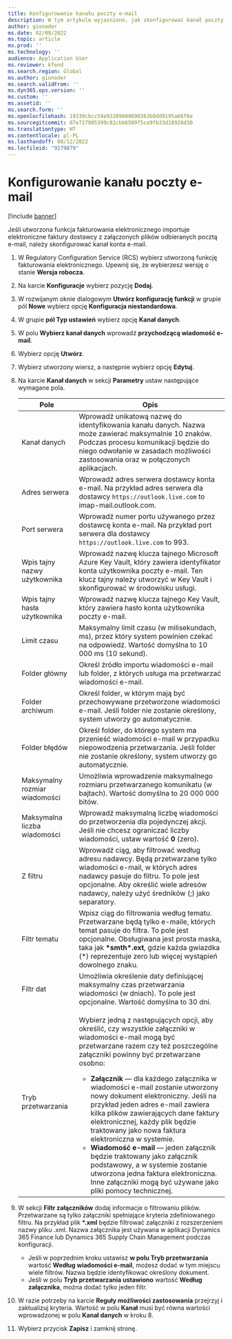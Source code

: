 ```yaml
---
title: Konfigurowanie kanału poczty e-mail
description: W tym artykule wyjaśniono, jak skonfigurować kanał poczty e-mail w celu odbierania faktur elektronicznych.
author: gionoder
ms.date: 02/09/2022
ms.topic: article
ms.prod: ''
ms.technology: ''
audience: Application User
ms.reviewer: kfend
ms.search.region: Global
ms.author: gionoder
ms.search.validFrom: ''
ms.dyn365.ops.version: ''
ms.custom: ''
ms.assetid: ''
ms.search.form: ''
ms.openlocfilehash: 19339cbcc59e93289609690363b0dd9195a66f6e
ms.sourcegitcommit: 87e727005399c82cbb6509f5ce9fb33d18928d30
ms.translationtype: HT
ms.contentlocale: pl-PL
ms.lasthandoff: 08/12/2022
ms.locfileid: "9279879"
---
```

# <a name="configure-an-email-channel"></a>Konfigurowanie kanału poczty e-mail

[!include [banner](../includes/banner.md)]

Jeśli utworzona funkcja fakturowania elektronicznego importuje elektroniczne faktury dostawcy z załączonych plików odbieranych pocztą e-mail, należy skonfigurować kanał konta e-mail.

1. W Regulatory Configuration Service (RCS) wybierz utworzoną funkcję fakturowania elektronicznego. Upewnij się, że wybierzesz wersję o stanie **Wersja robocza**.
2. Na karcie **Konfiguracje** wybierz pozycję **Dodaj**.
3. W rozwijanym oknie dialogowym **Utwórz konfigurację funkcji** w grupie pól **Nowe** wybierz opcję **Konfiguracja niestandardowa**.
4. W grupie **pól Typ ustawień** wybierz opcję **Kanał danych**.
5. W polu **Wybierz kanał danych** wprowadź **przychodzącą wiadomość e-mail**.
6. Wybierz opcję **Utwórz**.
7. Wybierz utworzony wiersz, a następnie wybierz opcję **Edytuj**.
8. Na karcie **Kanał danych** w sekcji **Parametry** ustaw następujące wymagane pola.

    | Pole                | Opis |
    |----------------------|-------------|
    | Kanał danych         | Wprowadź unikatową nazwę do identyfikowania kanału danych. Nazwa może zawierać maksymalnie 10 znaków. Podczas procesu komunikacji będzie do niego odwołanie w zasadach możliwości zastosowania oraz w połączonych aplikacjach. |
    | Adres serwera       | Wprowadź adres serwera dostawcy konta e-mail. Na przykład adres serwera dla dostawcy `https://outlook.live.com` to imap-mail.outlook.com. |
    | Port serwera          | Wprowadź numer portu używanego przez dostawcę konta e-mail. Na przykład port serwera dla dostawcy `https://outlook.live.com` to 993. |
    | Wpis tajny nazwy użytkownika     | Wprowadź nazwę klucza tajnego Microsoft Azure Key Vault, który zawiera identyfikator konta użytkownika poczty e-mail. Ten klucz tajny należy utworzyć w Key Vault i skonfigurować w środowisku usługi. |
    | Wpis tajny hasła użytkownika | Wprowadź nazwę klucza tajnego Key Vault, który zawiera hasło konta użytkownika poczty e-mail. |
    | Limit czasu              | Maksymalny limit czasu (w milisekundach, ms), przez który system powinien czekać na odpowiedź. Wartość domyślna to 10 000 ms (10 sekund). |
    | Folder główny          | Określ źródło importu wiadomości e-mail lub folder, z których usługa ma przetwarzać wiadomości e-mail. |
    | Folder archiwum       | Określ folder, w którym mają być przechowywane przetworzone wiadomości e-mail. Jeśli folder nie zostanie określony, system utworzy go automatycznie. |
    | Folder błędów         | Określ folder, do którego system ma przenieść wiadomości e-mail w przypadku niepowodzenia przetwarzania. Jeśli folder nie zostanie określony, system utworzy go automatycznie. |
    | Maksymalny rozmiar wiadomości     | Umożliwia wprowadzenie maksymalnego rozmiaru przetwarzanego komunikatu (w bajtach). Wartość domyślna to 20 000 000 bitów. |
    | Maksymalna liczba wiadomości   | Wprowadź maksymalną liczbę wiadomości do przetworzenia dla pojedynczej akcji. Jeśli nie chcesz ograniczać liczby wiadomości, ustaw wartość **0** (zero). |
    | Z filtru          | Wprowadź ciąg, aby filtrować według adresu nadawcy. Będą przetwarzane tylko wiadomości e-mail, w których adres nadawcy pasuje do filtru. To pole jest opcjonalne. Aby określić wiele adresów nadawcy, należy użyć średników (;) jako separatory. |
    | Filtr tematu       | Wpisz ciąg do filtrowania według tematu. Przetwarzane będą tylko e-maile, których temat pasuje do filtra. To pole jest opcjonalne. Obsługiwana jest prosta maska, taka jak **\*smth\*.ext**, gdzie każda gwiazdka (\*) reprezentuje zero lub więcej wystąpień dowolnego znaku. |
    | Filtr dat          | Umożliwia określenie daty definiującej maksymalny czas przetwarzania wiadomości (w dniach). To pole jest opcjonalne. Wartość domyślna to 30 dni. |
    | Tryb przetwarzania      | <p>Wybierz jedną z następujących opcji, aby określić, czy wszystkie załączniki w wiadomości e-mail mogą być przetwarzane razem czy też poszczególne załączniki powinny być przetwarzane osobno:</p><ul><li><b>Załącznik</b> — dla każdego załącznika w wiadomości e-mail zostanie utworzony nowy dokument elektroniczny. Jeśli na przykład jeden adres e-mail zawiera kilka plików zawierających dane faktury elektronicznej, każdy plik będzie traktowany jako nowa faktura elektroniczna w systemie.</li><li><b>Wiadomość e-mail</b> — jeden załącznik będzie traktowany jako załącznik podstawowy, a w systemie zostanie utworzona jedna faktura elektroniczna. Inne załączniki mogą być używane jako pliki pomocy technicznej.</li></ul> |

9. W sekcji **Filtr załączników** dodaj informacje o filtrowaniu plików. Przetwarzane są tylko załączniki spełniające kryteria zdefiniowanego filtru. Na przykład plik **\*.xml** będzie filtrować załączniki z rozszerzeniem nazwy pliku .xml. Nazwa załącznika jest używana w aplikacji Dynamics 365 Finance lub Dynamics 365 Supply Chain Management podczas konfiguracji.

    - Jeśli w poprzednim kroku ustawisz **w polu Tryb przetwarzania** wartość **Według wiadomości e-mail**, możesz dodać w tym miejscu wiele filtrów. Nazwa będzie identyfikować określony dokument.
    - Jeśli w polu **Tryb przetwarzania ustawiono** wartość **Według załącznika**, można dodać tylko jeden filtr.

10. W razie potrzeby na karcie **Reguły możliwości zastosowania** przejrzyj i zaktualizuj kryteria. Wartość w polu **Kanał** musi być równa wartości wprowadzonej w polu **Kanał danych** w kroku 8.
11. Wybierz przycisk **Zapisz** i zamknij stronę.
